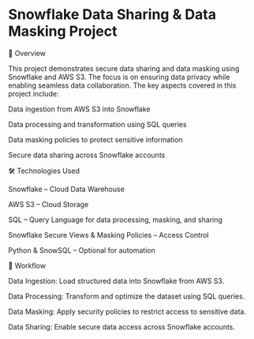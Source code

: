 # Snowflake Data Sharing & Data Masking Project
📌 Overview

This project demonstrates secure data sharing and data masking using Snowflake and AWS S3. The focus is on ensuring data privacy while enabling seamless data collaboration. The key aspects covered in this project include:

Data ingestion from AWS S3 into Snowflake

Data processing and transformation using SQL queries

Data masking policies to protect sensitive information

Secure data sharing across Snowflake accounts

🛠 Technologies Used

Snowflake – Cloud Data Warehouse

AWS S3 – Cloud Storage

SQL – Query Language for data processing, masking, and sharing

Snowflake Secure Views & Masking Policies – Access Control

Python & SnowSQL – Optional for automation

🔄 Workflow

Data Ingestion: Load structured data into Snowflake from AWS S3.

Data Processing: Transform and optimize the dataset using SQL queries.

Data Masking: Apply security policies to restrict access to sensitive data.

Data Sharing: Enable secure data access across Snowflake accounts.
